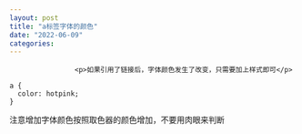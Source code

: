 ```yaml
---
layout: post
title: "a标签字体的颜色"
date: "2022-06-09"
categories: 
---
```


                    <p>如果引用了链接后，字体颜色发生了改变，只需要加上样式即可</p> 
<pre><code>a {
  color: hotpink;
}</code></pre> 
<p>注意增加字体颜色按照取色器的颜色增加，不要用肉眼来判断</p>
                
